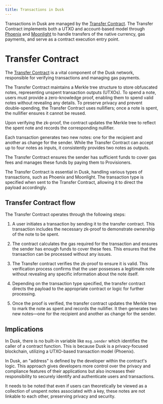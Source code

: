 ```yaml
---
title: Transactions in Dusk
---
```


Transactions in Dusk are managed by the <a href="https://github.com/dusk-network/rusk/tree/master/contracts/transfer" target="_blank">Transfer Contract</a>. The Transfer Contract implements both a UTXO and account-based model through [Phoenix](/learn/dusk-protocol/transaction_models/phoenix) and [Moonlight](/learn/dusk-protocol/transaction_models/moonlight) to handle transfers of the native currency, gas payments, and serve as a contract execution entry point.

# Transfer Contract

The <a href="https://github.com/dusk-network/rusk/tree/master/contracts/transfer" target="_blank">Transfer Contract</a> is a vital component of the Dusk network, responsible for verifying transactions and managing gas payments.

The Transfer Contract maintains a Merkle tree structure to store obfuscated notes, representing unspent transaction outputs (UTXOs).
To spend a note, users must provide a zero-knowledge proof, enabling them to spend valid notes without revealing any details.
To preserve privacy and prevent double-spending, the Transfer Contract uses nullifiers; once a note is spent, the nullifier ensures it cannot be reused.

Upon verifying the zk-proof, the contract updates the Merkle tree to reflect the spent note and records the corresponding nullifier.

Each transaction generates two new notes: one for the recipient and another as change for the sender. While the Transfer Contract can accept up to four notes as inputs, it consistently provides two notes as outputs.

The Transfer Contract ensures the sender has sufficient funds to cover gas fees and manages these funds by paying them to Provisioners.

The Transfer Contract is essential in Dusk, handling various types of transactions, such as Phoenix and Moonlight. The transaction type is specified when sent to the Transfer Contract, allowing it to direct the payload accordingly.

## Transfer Contract flow

The Transfer Contract operates through the following steps:

1) A user initiates a transaction by sending it to the transfer contract. This transaction includes the necessary zk-proof to demonstrate ownership of the note to be spent.

2) The contract calculates the gas required for the transaction and ensures the sender has enough funds to cover these fees. This ensures that the transaction can be processed without any issues.

3) The Transfer contract verifies the zk-proof to ensure it is valid. This verification process confirms that the user possesses a legitimate note without revealing any specific information about the note itself.

4) Depending on the transaction type specified, the transfer contract directs the payload to the appropriate contract or logic for further processing.

5) Once the proof is verified, the transfer contract updates the Merkle tree to mark the note as spent and records the nullifier. It then generates two new notes—one for the recipient and another as change for the sender.

## Implications

In Dusk, there is no built-in variable like `msg.sender` which identifies the caller of a contract function. This is because Dusk is a privacy-focused blockchain, utilizing a UTXO-based transaction model (Phoenix).

In Dusk, an "address" is defined by the developer within the contract's logic. This approach gives developers more control over the privacy and compliance features of their applications but also increases their responsibility to securely identify and authenticate users and transactions.

It needs to be noted that even if users can theoretically be viewed as a collection of unspent notes associated with a key, these notes are not linkable to each other, preserving privacy and security.

